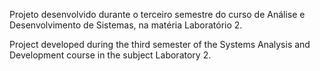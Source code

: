 Projeto desenvolvido durante o terceiro semestre do curso de Análise e Desenvolvimento de Sistemas, na matéria Laboratório 2.

Project developed during the third semester of the Systems Analysis and Development course in the subject Laboratory 2.

